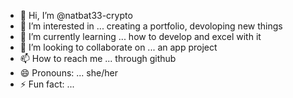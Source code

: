 - 👋 Hi, I’m @natbat33-crypto
- 👀 I’m interested in ... creating a portfolio, devoloping new things
- 🌱 I’m currently learning ... how to develop and excel with it 
- 💞️ I’m looking to collaborate on ... an app project 
- 📫 How to reach me ... through github
- 😄 Pronouns: ... she/her
- ⚡ Fun fact: ...

<!---
natbat33-crypto/natbat33-crypto is a ✨ special ✨ repository because its `README.md` (this file) appears on your GitHub profile.
You can click the Preview link to take a look at your changes.
--->
